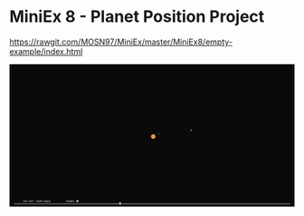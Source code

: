 # MiniEx 8 - Planet Position Project
https://rawgit.com/MOSN97/MiniEx/master/MiniEx8/empty-example/index.html

![alt text](https://github.com/MOSN97/MiniEx/blob/master/MiniEx8/Screenshot_11.png)


